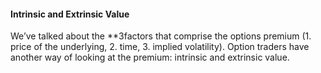 #### Intrinsic and Extrinsic Value

We’ve talked about the **3factors that comprise the options premium (1. price of the underlying, 2. time, 3. implied volatility). Option traders have another way of looking at the premium: intrinsic and extrinsic value.


<!--stackedit_data:
eyJoaXN0b3J5IjpbMjAzMzk2MzE3N119
-->